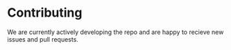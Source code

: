 # Contributing
We are currently actively developing the repo and are happy to recieve new issues and pull requests. 